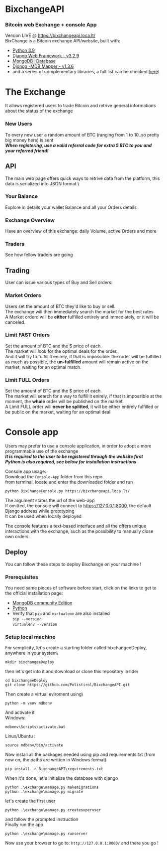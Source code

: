 # BixchangeAPI
### Bitcoin web Exchange + console App


Version LIVE @ https://bixchangeapi.loca.lt/
\
BixChange is a Bitcoin exchange API/website, built with:
- [Python 3.9](https://www.python.org/downloads/release/python-391/)
- [Django Web Framework - v3.2.9](https://www.djangoproject.com/)
- [MongoDB -Database](https://www.mongodb.com/) 
- [Djongo -MDB Mapper - v1.3.6](https://www.djongomapper.com/)
- and a series of complementary libraries, a full list can be checked [here](requirements.txt)\

# The Exchange

It allows registered users to trade Bitcoin and retrive general informations about the status of the exchange
### New Users
To every new user a random amount of BTC (ranging from 1 to 10..so pretty big money here) is sent\
***When registering, use a valid referral code for extra 5 BTC to you and your referred friend!***

## API 
The main web page offers quick ways to retrive data from the platform, this data is serialized into JSON format.\
### Your Balance
Explore in details your wallet Balance and all your Orders details.
### Exchange Overview
Have an overview of this exchange: daily Volume, active Orders and more
### Traders
See how fellow traders are going
## Trading
User can issue various types of Buy and Sell orders:

### Market Orders
Users set the amount of BTC they'd like to buy or sell.\
The exchange will then immediately search the market for the best rates\
A Market orderd will be **either** fulfilled entirely and immediately, or it will be canceled.
### Limit FAST Orders
Set the amount of BTC and the $ price of each.\
The market will look for the optimal deals for the order.\
And it will try to fulfill it enirely, if that is impossible: the order will be fulfilled as much as possible, the **un-fulfilled** amount will remain active on the market, waiting for an optimal match.
### Limit FULL Orders
Set the amount of BTC and the $ price of each.\
The market will search for a way to fulfill it enirely, if that is impossible at the moment, the **whole** order will be published on the market.\
A Limit FULL order will **never be splitted**, it will be either entirely fulfilled or be public on the market, waiting for an optimal deal

# Console app
Users may prefer to use a console application, in order to adopt a more programmable use of the exchange\
***It is required to the user to be registered through the website first***\
***Python is also required, see below for installation instructions***

Console app usage:\
Download the `Console-App` folder from this repo\
from terminal, locate and enter the downloaded folder and run

```
python BixChangeConsole.py https://bixchangeapi.loca.lt/
```
The argument states the url of the web-app\
If omitted, the console will connect to https://127.0.0.1:8000, the default Django address while prototyping\
It can be used when locally deployed


The console features a text-based interface and all the offers unique interactions with the exchange, such as the possibility to manually close own orders.

 ## Deploy
 You can follow these steps to deploy Bixchange on your machine !
### Prerequisites
You need same pieces of software before start, click on the links to get to the official installation page:
- [MongoDB community Edition](https://docs.mongodb.com/manual/installation/)
- [Python](https://www.python.org/downloads)
- Verify that `pip` and `virtualenv` are also installed\
 ```pip --version```\
 ```virtualenv --version```

### Setup local machine
For semplicity, let's create a starting folder called bixchangeeDeploy, anywhere in your system\
```
mkdir bixchangeeDeploy
```
then let's get into it and download or clone this repository inside\
```
cd bixchangeeDeploy
git clone https://github.com/Polistirol/BixchangeAPI.git
```
Then create a virtual eviroment using\
```
python -m venv mdbenv
```
And activate it\
Windows:
``` 
mdbenv\Scripts\activate.bat
```
Linux/Ubuntu : 
```
source mdbenv/bin/activate
```
Now install all the packages needed using pip and requirements.txt 
(from now on, the paths are written in Windows format)  
```
pip install -r BixchangeAPI\requirements.txt
```
When it's done, let's initialize the database with django
```
python .\exchange\manage.py makemigrations
python .\exchange\manage.py migrate
```
let's create the first user
```
python .\exchange\manage.py createsuperuser
```
and follow the prompted instruction\
Finally run the app
```
python .\exchange\manage.py runserver
```
Now use your browser to go to:
``` http://127.0.0.1:8000/ ``` and there you go !

